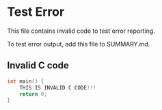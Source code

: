 # Test Error

This file contains invalid code to test error reporting.

To test error output, add this file to SUMMARY.md.

## Invalid C code

```c
int main() {
    THIS IS INVALID C CODE!!!
    return 0;
}
```
